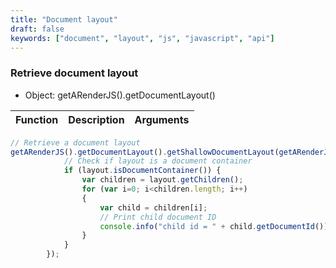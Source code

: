 ```yaml
---
title: "Document layout"
draft: false
keywords: ["document", "layout", "js", "javascript", "api"]
---
```


### Retrieve document layout

- Object: getARenderJS().getDocumentLayout()

| Function                                                    | Description                                                                                                          | Arguments                                                                                                                                                                                                             |
| ----------------------------------------------------------- | -------------------------------------------------------------------------------------------------------------------- | --------------------------------------------------------------------------------------------------------------------------------------------------------------------------------------------------------------------- |

```js
// Retrieve a document layout
getARenderJS().getDocumentLayout().getShallowDocumentLayout(getARenderJS().getMasterDocumentId(), function(layout) {
            // Check if layout is a document container
            if (layout.isDocumentContainer()) {
                var children = layout.getChildren();
                for (var i=0; i<children.length; i++)
                {
                    var child = children[i];
                    // Print child document ID
                    console.info("child id = " + child.getDocumentId());
                }
            }
        });
```